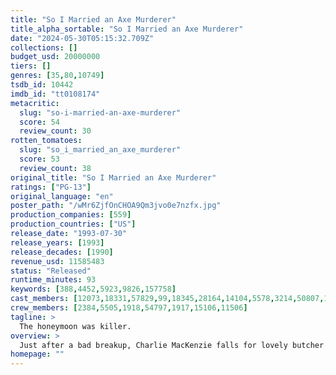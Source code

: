 ```yaml
---
title: "So I Married an Axe Murderer"
title_alpha_sortable: "So I Married an Axe Murderer"
date: "2024-05-30T05:15:32.709Z"
collections: []
budget_usd: 20000000
tiers: []
genres: [35,80,10749]
tsdb_id: 10442
imdb_id: "tt0108174"
metacritic:
  slug: "so-i-married-an-axe-murderer"
  score: 54
  review_count: 30
rotten_tomatoes:
  slug: "so_i_married_an_axe_murderer"
  score: 53
  review_count: 38
original_title: "So I Married an Axe Murderer"
ratings: ["PG-13"]
original_language: "en"
poster_path: "/wMr6ZjfOnCHOA9Qm3jvo0e7nzfx.jpg"
production_companies: [559]
production_countries: ["US"]
release_date: "1993-07-30"
release_years: [1993]
release_decades: [1990]
revenue_usd: 11585483
status: "Released"
runtime_minutes: 93
keywords: [388,4452,5923,9826,157758]
cast_members: [12073,18331,57829,99,18345,28164,14104,5578,3214,50807,15105,1903,80109,19974]
crew_members: [2384,5505,1918,54797,1917,15106,11506]
tagline: >
  The honeymoon was killer.
overview: >
  Just after a bad breakup, Charlie MacKenzie falls for lovely butcher Harriet Michaels and introduces her to his parents. But, as voracious consumers of sensational tabloids, his parents soon come to suspect that Harriet is actually a notorious serial killer -- "Mrs. X" -- wanted in connection with a string of bizarre honeymoon killings. Thinking his parents foolish, Charlie proposes to Harriet. But while on his honeymoon with her, he begins to fear they were right.
homepage: ""
---
```

